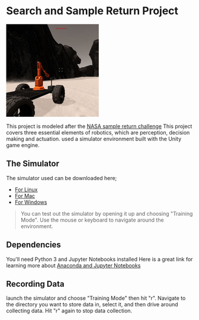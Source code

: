 [//]: # (Image References)
[image_0]: ./misc/rover_image.jpg
# Search and Sample Return Project
![alt text][image_0] 

This project is modeled after the [NASA sample return challenge](https://www.nasa.gov/directorates/spacetech/centennial_challenges/sample_return_robot/index.html)  This project covers three essential elements of robotics, which are perception, decision making and actuation.  used a simulator environment built with the Unity game engine.  

## The Simulator
The simulator used can be downloaded here;  
* [For Linux](https://s3-us-west-1.amazonaws.com/udacity-robotics/Rover+Unity+Sims/Linux_Roversim.zip) 
* [For Mac](	https://s3-us-west-1.amazonaws.com/udacity-robotics/Rover+Unity+Sims/Mac_Roversim.zip)
* [For Windows](https://s3-us-west-1.amazonaws.com/udacity-robotics/Rover+Unity+Sims/Windows_Roversim.zip)  

>You can test out the simulator by opening it up and choosing "Training Mode".  Use the mouse or keyboard to navigate around the environment.

## Dependencies
You'll need Python 3 and Jupyter Notebooks installed
Here is a great link for learning more about [Anaconda and Jupyter Notebooks](https://classroom.udacity.com/courses/ud1111)

## Recording Data
launch the simulator and choose "Training Mode" then hit "r".  Navigate to the directory you want to store data in, select it, and then drive around collecting data.  Hit "r" again to stop data collection.



